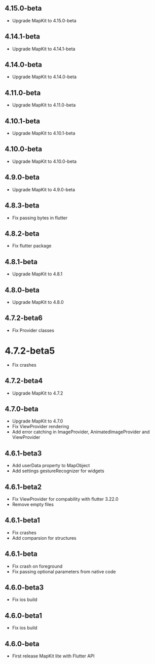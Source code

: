 ## 4.15.0-beta

* Upgrade MapKit to 4.15.0-beta

## 4.14.1-beta

* Upgrade MapKit to 4.14.1-beta

## 4.14.0-beta

* Upgrade MapKit to 4.14.0-beta

## 4.11.0-beta

* Upgrade MapKit to 4.11.0-beta

## 4.10.1-beta

* Upgrade MapKit to 4.10.1-beta

## 4.10.0-beta

* Upgrade MapKit to 4.10.0-beta

## 4.9.0-beta

* Upgrade MapKit to 4.9.0-beta

## 4.8.3-beta

* Fix passing bytes in flutter

## 4.8.2-beta

* Fix flutter package

## 4.8.1-beta

* Upgrade MapKit to 4.8.1

## 4.8.0-beta

* Upgrade MapKit to 4.8.0

## 4.7.2-beta6

* Fix Provider classes

# 4.7.2-beta5

* Fix crashes

## 4.7.2-beta4

* Upgrade MapKit to 4.7.2

## 4.7.0-beta

* Upgrade MapKit to 4.7.0
* Fix ViewProvider rendering
* Add error catching in ImageProvider, AnimatedImageProvider and ViewProvider

## 4.6.1-beta3

* Add userData property to MapObject
* Add settings gestureRecognizer for widgets

## 4.6.1-beta2

* Fix ViewProvider for compability with flutter 3.22.0
* Remove empty files

## 4.6.1-beta1

* Fix crashes
* Add comparsion for structures

## 4.6.1-beta

* Fix crash on foreground
* Fix passing optional parameters from native code

## 4.6.0-beta3

* Fix ios build

## 4.6.0-beta1

* Fix ios build

## 4.6.0-beta

* First release MapKit lite with Flutter API
